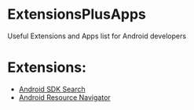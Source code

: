 # ExtensionsPlusApps
Useful Extensions and Apps list for Android developers

# Extensions:
- [Android SDK Search](https://chrome.google.com/webstore/detail/android-sdk-search/hgcbffeicehlpmgmnhnkjbjoldkfhoin?hl=en)
- [Android Resource Navigator](https://chrome.google.com/webstore/detail/android-resource-navigato/agoomkionjjbejegcejiefodgbckeebo?hl=en)
